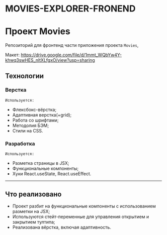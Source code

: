 MOVIES-EXPLORER-FRONEND
====

# Проект Movies

Репозиторий для фронтенд части приложения проекта `Movies`, 

Макет: https://drive.google.com/file/d/1mmt_WQbYw4Y-khwq3swHES_nltXLfgxO/view?usp=sharing
 
## Технологии
### Верстка
    Используется:
- Флексбокс-вёрстка;
- Адаптивная верстка(+grid);
- Работа со шрифтами;
- Методолия БЭМ;
- Стили на CSS.
### Разработка
    Используется:
- Разметка страницы в JSX;
- Функциональные компоненты;
- Хуки React.useState, React.useEffect.
___
## Что реализовано
- Проект разбит на функциональные компоненты с использованием разметки на JSX;
- Используются стейт-переменные для управления открытием и закрытием тултипа;
- Реализована вёрстка, включая адаптивность.
